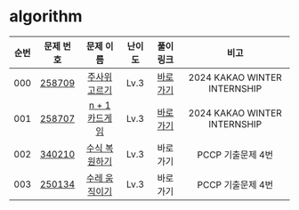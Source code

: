 # algorithm

| 순번  |                                                 문제 번호                                                 |                                                   문제 이름                                                   | 난이도  |                                 풀이 링크                                  |              비고              |
|:---:|:-----------------------------------------------------------------------------------------------------:|:---------------------------------------------------------------------------------------------------------:|:----:|:----------------------------------------------------------------------:|:----------------------------:|
| 000 | <a href="https://school.programmers.co.kr/learn/courses/30/lessons/258709" target="_blank">258709</a> |   <a href="https://school.programmers.co.kr/learn/courses/30/lessons/258709" target="_blank">주사위고르기</a>   | Lv.3 | <a href="./solve/src/pg258709/Solution.java" target="_blank">바로 가기</a> | 2024 KAKAO WINTER INTERNSHIP |
| 001 | <a href="https://school.programmers.co.kr/learn/courses/30/lessons/258707" target="_blank">258707</a> | <a href="https://school.programmers.co.kr/learn/courses/30/lessons/258707" target="_blank">n + 1 카드게임</a> | Lv.3 | <a href="./solve/src/pg258707/Solution.java" target="_blank">바로 가기</a> | 2024 KAKAO WINTER INTERNSHIP |
| 002 | <a href="https://school.programmers.co.kr/learn/courses/30/lessons/340210" target="_blank">340210</a> |  <a href="https://school.programmers.co.kr/learn/courses/30/lessons/340210" target="_blank">수식 복원하기</a>   | Lv.3 |                              <a>바로 가기</a>                              |         PCCP 기출문제 4번         |
| 003 | <a href="https://school.programmers.co.kr/learn/courses/30/lessons/250134" target="_blank">250134</a> |  <a href="https://school.programmers.co.kr/learn/courses/30/lessons/250134" target="_blank">수레 움직이기</a>   | Lv.3 |                              <a>바로 가기</a>                              |         PCCP 기출문제 4번         |

[//]: # (|000|<a href="https://www.acmicpc.net/problem/18258" target="_blank">18258</a>|<a href="https://www.acmicpc.net/problem/18258" target="_blank">큐 2</a>|<img height="25px" width="25px" src="https://static.solved.ac/tier_small/7.svg"/>|<a href="./../../solution/data_structure/18258" target="_blank">바로 가기</a>|)
